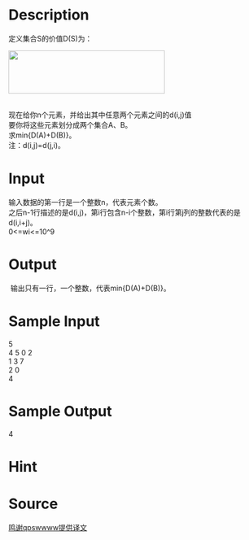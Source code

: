 
# Description

<div class="content"><p>定义集合S的价值D(S)为：</p>
<p><img src="source/bzoj/4078/img/aHR0cHM6Ly9seWRzeS5jb20vSnVkZ2VPbmxpbmUvdXBsb2FkLzIwMTUwNi8yMi5KUEc=.JPG" width="307" height="85" alt=""/></p>
<div> </div>
<div>
<div>现在给你n个元素，并给出其中任意两个元素之间的d(i,j)值</div>
<div>要你将这些元素划分成两个集合A、B。</div>
<div>求min{D(A)+D(B)}。</div>
<div>注：d(i,j)=d(j,i)。</div>
</div></div>

# Input

<div class="content"><div>输入数据的第一行是一个整数n，代表元素个数。</div>
<div>之后n-1行描述的是d(i,j)，第i行包含n-i个整数，第i行第j列的整数代表的是d(i,i+j)。</div>
<div>0&lt;=wi&lt;=10^9</div>
<div></div>
<div></div></div>

# Output

<div class="content"><p> 输出只有一行，一个整数，代表min{D(A)+D(B)}。</p>
<div></div></div>

# Sample Input

<div class="content"><span class="sampledata">5<br/>
4 5 0 2<br/>
1 3 7<br/>
2 0<br/>
4<br/>
</span></div>

# Sample Output

<div class="content"><span class="sampledata">4<br/>
</span></div>

# Hint

<div class="content"><p></p></div>

# Source

<div class="content"><p><a href="problemset.php?search=鸣谢qpswwww提供译文">鸣谢qpswwww提供译文</a></p></div>

